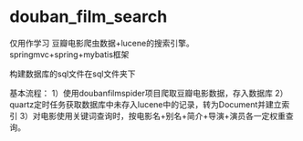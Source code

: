 # douban_film_search
仅用作学习
豆瓣电影爬虫数据+lucene的搜索引擎。springmvc+spring+mybatis框架

构建数据库的sql文件在sql文件夹下

基本流程：
1）使用doubanfilmspider项目爬取豆瓣电影数据，存入数据库
2）quartz定时任务获取数据库中未存入lucene中的记录，转为Document并建立索引
3）对电影使用关键词查询时，按电影名+别名+简介+导演+演员各一定权重查询。